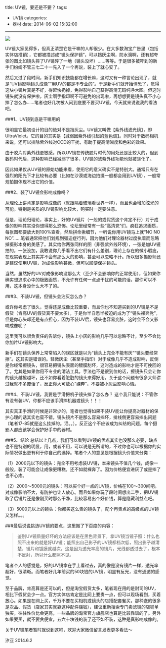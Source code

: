 title: UV镜，要还是不要？
tags:
  - UV镜
categories:
  - 器材
date: 2014-06-02 15:32:00
---
![](http://mmbiz.qlogo.cn/mmbiz/xBmfrfspdryjkA3ZMG9Nq9Ev7Qq9QNfcx4bChuSsibppBPV1T0b5pIXqjk8b6iaSPJZdZFezzHiaWGL6ZoajWlDVA/0)

UV镜大家见得多，但真正清楚它是干嘛的人却很少。在大多数淘宝广告里（包括实体店推销），它都被描述成“镜头保护镜”，可以挡灰尘啊，防水滴啊，还有超夸张的图比如镜头摔了UV镜碎了一地（镜头没坏）……等等。于是很多被吓到的新手们纷纷不管三七二十一先入了一个再说，装上了就心安了。

然后又过了段时间，新手们知识技能都在增长嘛，这时又有一种言论出现了，就是“UV镜影响镜头成像”“用UV的都是不专业的”。于是新手们就开始惶恐了，觉得这块小镜片真是不好，得赶快扔掉，免得影响自己获得高清无码纯净大图。但这时镜头就没有保护啦，灰尘啊手指印啊不可避免的出现啦，再想想要是镜头真不小心摔了怎么办……笔者也好几次被人问到底要不要买UV镜，今天就来说说我的看法吧。

###1、UV镜到底是干嘛用的

很明显它最初设计的目的绝对不是挡灰尘。UV镜又叫做【紫外线滤光镜】，即UltraViolet。它的目的其实是【减弱因紫外线引起的蓝色调】。同时对于数码相机来说，还可以排除紫外线对CCD的干扰，有助于提高清晰度和色彩的效果。

由于胶片对紫外线更敏感，所以UV镜在传统胶片时代的用处还是比较大的，但到数码时代后，这种影响已经减弱了很多，UV镜的滤紫外线功能也就被淡化了。


因此如果仅从UV镜的原始功能来看，使用它的意义确实不是特别大。通常只有在强烈的阳光下才比较有必要（比如在沙漠或海边拍摄一般都会用到UV镜），一般常规拍摄体现不出它的价值。

###2、装了UV镜会影响成像吗？

从理论上讲肯定是影响成像的（就跟隔着玻璃看世界一样），而且也会增加眩光的可能。特别是劣质的UV镜影响比较大，购买时一定要注意。

但是，理论归理论，事实上，好的UV镜片（一般的或假货这个肯定不行）对于成像的影响其实没你想得那么恐怖。论坛里经常有一些“高清党”们，疯狂追求画质，每张图都要放大到100%查看，然后拼命揪细节，一听说你用UV镜马上就“NO NO NO”……笔者通常把他们划规到强迫症行列，因为他们对理论器材过度执着而忽略掉摄影本身的美感了。其实给你两张同样的图（非强紫外线环境），一张是加UV镜拍的，一张没加，我敢说你几乎看不出它们有什么差别，理论上存在的微小瑕疵，在现实表现上其实并不会有那么大的影响，甚至可以忽略不计。所以很多摄影师还是建议使用UV镜，对成像影响甚微，但可以顺便保护镜头。

当然，虽然好的UV对成像影响没那么大（至少不会影响你的正常使用），但如果你确实想追求心中的极致画质，不允许有任何一点点干扰的可能的话，那你可以不用，这本身没什么大不了的。

###3、不装UV镜，但镜头会沾灰怎么办？

或许你考虑了很久，觉得还是成像比较重要，而且你也不知道买到的UV镜是不是假货（肯高UV的假货真不要太多），于是你半自愿半被迫的成为了“镜头裸奔党”，但是你心头却还是有点担心，因为不装UV后，镜头也容易变脏，这时会不会又影响成像呢？

这里我可以很负责任的告诉你，镜头上小灰的影响几乎可以忽略不计，至少不会比你加片UV镜影响大。

新手们在镜头保养上常常陷入的误区就是以为“镜头上完全不能有灰”“镜头要经常擦”。这其实是错误的。轻微灰尘（甚至手指印）对于成像几乎不造成影响，反倒是你经常擦镜头，很容易把镜头表面的镀膜刮坏，这时造成的影响才是不可挽回的了。尤其是如果你用不专业的清洁工具，手法也不是很到位的话，擦镜头只会让你的镜头越擦越坏，还不如你看着脏脏的镜头来得好用。关于这个问题有很多大师讲过我就不多废话了，反正你大可放心“祼奔”，不要被小灰尘影响心情。

###4、不装UV镜，我要是手滑把机子镜头摔了怎么办？
这个我只能说：不管你有没有装UV，你都不应该手滑摔机器或镜头！！！

其实真正手滑的时候是非常少的，笔者也觉得如果不装UV能让你提高对器材的保护心理的话其实也蛮不错，镜头镜片不是那么容易摔坏，排线倒更容易摔出问题（笔者17-85就是这么挂掉的。泪。。）。反正这个不应该成为纠结的问题，每个摄影人都应该学会保护好手中的器材。

###5、结论
总结以上几点，我们可以看到UV镜的优点其实也没那么必要，缺点也不是特别的明显，用，或者不用，可以说是无所谓的，不过你也可以根据你的实际情况做出更有利于你自己的选择。笔者个人的意见是根据镜头价值来分类：

（1）2000元以下的镜头：完全不用考虑装UV镜，本来镜头不值几个钱，成像一般般，装了可能会让成像更糟糕，还不如就裸奔了。因为价格便宜进灰了或是摔了也不心疼。

（2）2000～5000元的镜头：可以买个好一点的UV镜，价格在100～300间吧。对成像影响不大，有防护也让人放心。而且如果你玩了段时间想出二手，把UV镜取了后镜片还是像刚买时那么干净，比较容易出个好价钱，算是隐藏利益点吧。

（3）5000元以上的镜头：你都买这么贵的镜头了，配个再贵点的高级点的UV镜又怎样。。。

###最后说说挑选UV镜的要点，这里搬了下百度的内容：
>鉴别UV镜质量好坏的方法应该是在黑色背景下，拿UV镜当镜子照：什么也照不出来的就是好UV镜；能照出自己影子的UV镜都档次低，照出影子越清楚，镜片和镀膜就越次。这是因为透光率高的镜片，光线都透过去了，根本不反射，所以什么都照不见。

笔者个人的感觉是，好的UV镜拿在手上看过去，真的像是没有镜片一样，透光率超好，很清晰。而笔者好几年前买的50块钱的UV镜，明显有反光，没有通透的感觉。

至于品牌，肯高算是还可以的，但是淘宝假货太多，笔者现在用的是耐司的UV，相比下假货会少一点。官方实体店肯定是比网上要贵一点，但可以现场看到，买着放心。如果是在网上买，千万不要在买相机或镜头的店搭配套餐买，那种送的很多是次品、假货（店家其实就靠这种配件赚钱），建议重新搜索专门卖滤镜的店铺单独买，往往性价比会更高，一些品牌的淘宝官方旗舰店也算是比较靠谱的了。另外如果要买，就不要贪便宜，五六十块钱的装了还不如不装，这种是真影响成像的。

关于UV镜笔者暂时就说到这吧，欢迎大家微信留言发表更多看法～

汐亚
2014.6.2